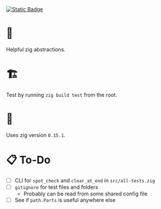 <a href="https://www.hannahilea.com/blog/houseplant-programming">
  <img alt="Static Badge" src="https://img.shields.io/badge/%F0%9F%AA%B4%20Houseplant%20-x?style=flat&amp;label=Project%20type&amp;color=1E1E1D">
</a>

# 🦎
Helpful zig abstractions.


# 🏗️
Test by running `zig build test` from the root. 

# 📇
Uses zig version `0.15.1`.

# 📋 To-Do
- [ ] CLI for `spot_check` and `clear_at_end` in `src/all-tests.zig`
- [ ] `gitignore` for test files and folders
	- Probably can be read from some shared config file
- [ ] See if `path.Parts` is useful anywhere else
